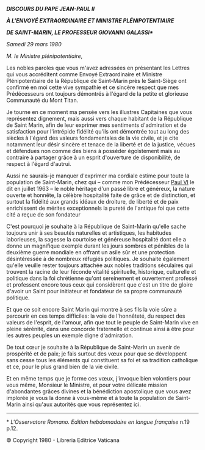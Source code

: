 ***DISCOURS DU PAPE JEAN-PAUL II***

***À L'ENVOYÉ EXTRAORDINAIRE ET MINISTRE PLÉNIPOTENTIAIRE***

***DE SAINT-MARIN, LE PROFESSEUR GIOVANNI GALASSI\****

*Samedi 29 mars 1980*

*M. le Ministre plénipotentiaire*,

Les nobles paroles que vous m'avez adressées en présentant les Lettres qui vous accréditent comme Envoyé Extraordinaire et Ministre Plénipotentiaire de la République de Saint-Marin près le Saint-Siège ont confirmé en moi cette vive sympathie et ce sincère respect que mes Prédécesseurs ont toujours démontrés à l'égard de la petite et glorieuse Communauté du Mont Titan.

Je tourne en ce moment ma pensée vers les illustres Capitaines que vous représentez dignement, mais aussi vers chaque habitant de la République de Saint Marin, afin de leur exprimer mes sentiments d'admiration et de satisfaction pour l'intrépide fidélité qu'ils ont démontrée tout au long des siècles à l'égard des valeurs fondamentales de la vie civile, et je cite notamment leur désir sincère et tenace de la liberté et de la justice, vécues et défendues non comme des biens à posséder égoïstement mais au contraire à partager grâce à un esprit d'ouverture de disponibilité, de respect à l'égard d'autrui.

Aussi ne saurais-je manquer d'exprimer ma cordiale estime pour toute la population de Saint-Marin, chez qui – comme mon Prédécesseur [Paul VI](http://www.vatican.va/holy_father/paul_vi/index_fr.htm) le dit en juillet 1963 – le noble héritage d'un passé libre et généreux, la nature ouverte et honnête, la célèbre hospitalité faite de grâce et de distinction, et surtout la fidélité aux grands idéaux de droiture, de liberté et de paix enrichissent de mérites exceptionnels la pureté de l'antique foi que cette cité a reçue de son fondateur

C'est pourquoi je souhaite à la République de Saint-Marin qu'elle sache toujours unir à ses beautés naturelles et artistiques, les habitudes laborieuses, la sagesse la courtoise et généreuse hospitalité dont elle a donne un magnifique exemple durant les jours sombres et pénibles de la deuxième guerre mondiale en offrant un asile sûr et une protection désintéressée à de nombreux réfugiés politiques. Je souhaite également qu'elle veuille rester toujours attachée aux nobles traditions séculaires qui trouvent la racine de leur féconde vitalité spirituelle, historique, culturelle et politique dans la foi chrétienne qu'ont sereinement et ouvertement professé et professent encore tous ceux qui considèrent que c'est un titre de gloire d'avoir un Saint pour initiateur et fondateur de sa propre communauté politique.

Et que ce soit encore Saint Marin qui montre à ses fils la voie sûre a parcourir en ces temps difficiles: la voie de l'honnêteté, du respect des valeurs de l'esprit, de l'amour, afin que tout le peuple de Saint-Marin vive en pleine sérénité, dans une concorde fraternelle et continue ainsi à être pour les autres peuples un exemple digne d'admiration.

De tout cœur je souhaite à la République de Saint-Marin un avenir de prospérité et de paix; je fais surtout des vœux pour que se développent sans cesse tous les éléments qui constituent sa foi et sa tradition catholique et ce, pour le plus grand bien de la vie civile.

Et en même temps que je forme ces vœux, j'invoque bien volontiers pour vous même, Monsieur le Ministre, et pour votre délicate mission d'abondantes grâces divines et la bénédiction apostolique que vous avez implorée je vous la donne à vous-même et à toute la population de Saint-Marin ainsi qu'aux autorités que vous représentez ici.

* * *

\* *L'Osservatore Romano. Edition hebdomadaire en langue française* n.19 p.12.

© Copyright 1980 - Libreria Editrice Vaticana